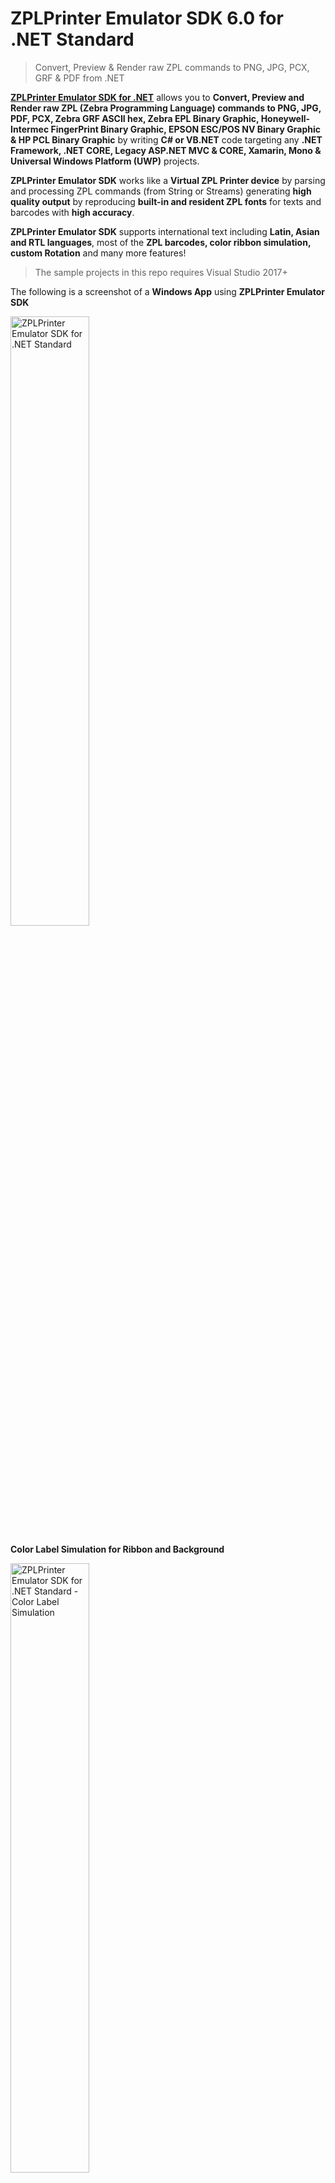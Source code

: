 # ZPLPrinter Emulator SDK 6.0 for .NET Standard

>Convert, Preview &amp; Render raw ZPL commands to PNG, JPG, PCX, GRF &amp; PDF from .NET

**[ZPLPrinter Emulator SDK for .NET](https://www.neodynamic.com/products/zpl-printer-emulator-sdk/)** allows you to **Convert, Preview and Render raw ZPL (Zebra Programming Language) commands to PNG, JPG, PDF, PCX, Zebra GRF ASCII hex, Zebra EPL Binary Graphic, Honeywell-Intermec FingerPrint Binary Graphic, EPSON ESC/POS NV Binary Graphic & HP PCL Binary Graphic** by writing **C# or VB.NET** code targeting any **.NET Framework, .NET CORE, Legacy ASP.NET MVC & CORE, Xamarin, Mono & Universal Windows Platform (UWP)** projects.

**ZPLPrinter Emulator SDK** works like a **Virtual ZPL Printer device** by parsing and processing ZPL commands (from String or Streams) generating **high quality output** by reproducing **built-in and resident ZPL fonts** for texts and barcodes with **high accuracy**.

**ZPLPrinter Emulator SDK** supports international text including **Latin, Asian and RTL languages**, most of the **ZPL barcodes, color ribbon simulation, custom Rotation** and many more features!

>The sample projects in this repo requires Visual Studio 2017+

The following is a screenshot of a **Windows App** using **ZPLPrinter Emulator SDK**

<img title="ZPLPrinter Emulator SDK for .NET Standard" style="width: 50%; height: 50%" src="https://neodynamic.com/Products/screenshots/ZPLPrinter/ZPLPrinter-Emulator-SDK-1.png" alt="ZPLPrinter Emulator SDK for .NET Standard" />

**Color Label Simulation for Ribbon and Background**

<img title="ZPLPrinter Emulator SDK for .NET Standard - Color Label Simulation" style="width: 50%; height: 50%" src="https://neodynamic.com/Products/screenshots/ZPLPrinter/ZPLPrinter-Emulator-SDK-2.png" alt="ZPLPrinter Emulator SDK for .NET Standard - Color Label Simulation" />

**Custom Background Image**

<img title="ZPLPrinter Emulator SDK for .NET Standard - Custom Background Image" style="width: 50%; height: 50%" src="https://neodynamic.com/Products/screenshots/ZPLPrinter/ZPLPrinter-Emulator-SDK-4.png" alt="ZPLPrinter Emulator SDK for .NET Standard - Custom Background Image" />

Great **ZPL barcodes** support

<img title="ZPLPrinter Emulator SDK for .NET Standard - Barcode Support" style="width: 50%; height: 50%" src="https://neodynamic.com/Products/screenshots/ZPLPrinter/ZPLPrinter-Emulator-SDK-3.png" alt="ZPLPrinter Emulator SDK for .NET Standard - Barcode Support" />

The following is a screenshot of an **ASP.NET** using **ZPLPrinter Emulator SDK**

<img title="ZPLPrinter Emulator SDK for .NET Standard in ASP.NET" style="width: 50%; height: 50%" src="https://neodynamic.com/Products/screenshots/ZPLPrinter/ZPLPrinter-Emulator-SDK-ASP-NET-1.png" alt="ZPLPrinter Emulator SDK for .NET Standard in ASP.NET" />


## Licensing

**ZPLPrinter Emulator SDK is a Commercial** product. Licensing model and prices are available [here](https://neodynamic.com/products/zpl-printer-emulator-sdk/buy)

## Support

Tech questions are handled by [Neodynamic Dev Team](https://neodynamic/support)
